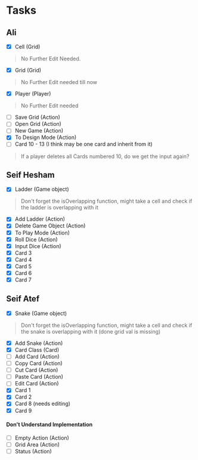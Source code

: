# Tasks
## Ali
- [x] Cell (Grid)
> No Further Edit Needed.
- [x] Grid (Grid)
> No Further Edit needed till now
- [x] Player (Player)
> No Further Edit needed
- [ ] Save Grid (Action)
- [ ] Open Grid (Action)
- [ ] New Game (Action)
- [x] To Design Mode (Action)
- [ ] Card 10 - 13 (I think may be one card and inherit from it)
> If a player deletes all Cards numbered 10, do we get the input again?
## Seif Hesham
- [x] Ladder (Game object)
> Don't forget the isOverlapping function, might take a cell and check if the ladder is overlapping with it
- [x] Add Ladder (Action)
- [x] Delete Game Object (Action)
- [x] To Play Mode (Action)
- [x] Roll Dice (Action)
- [x] Input Dice (Action)
- [x] Card 3
- [x] Card 4
- [x] Card 5
- [x] Card 6
- [x] Card 7
## Seif Atef
- [x] Snake (Game object)
> Don't forget the isOverlapping function, might take a cell and check if the snake is overlapping with it (done grid val is missing)
- [x] Add Snake (Action)
- [x] Card Class (Card)
- [ ] Add Card (Action)
- [ ] Copy Card (Action)
- [ ] Cut Card (Action)
- [ ] Paste Card (Action)
- [ ] Edit Card (Action)
- [x] Card 1
- [x] Card 2
- [x] Card 8 (needs editing)
- [x] Card 9

#### Don't Understand Implementation
- [ ] Empty Action (Action)
- [ ] Grid Area (Action)
- [ ] Status (Action)
